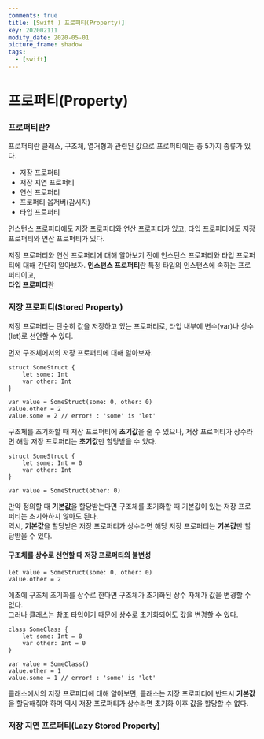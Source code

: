 ```yaml
---
comments: true
title: [Swift ) 프로퍼티(Property)]
key: 202002111
modify_date: 2020-05-01
picture_frame: shadow
tags:
  - [swift]
---
```

 
# 프로퍼티(Property)
 
### 프로퍼티란?
 
프로퍼티란 클래스, 구조체, 열거형과 관련된 값으로 프로퍼티에는 총 5가지 종류가 있다.   
 
- 저장 프로퍼티
- 저장 지연 프로퍼티
- 연산 프로퍼티
- 프로퍼티 옵저버(감시자)
- 타입 프로퍼티
 
인스턴스 프로퍼티에도 저장 프로퍼티와 연산 프로퍼티가 있고, 타입 프로퍼티에도 저장 프로퍼티와 연산 프로퍼티가 있다.   
    
    
저장 프로퍼티와 연산 프로퍼티에 대해 알아보기 전에 인스턴스 프로퍼티와 타입 프로퍼티에 대해 간단히 알아보자.
**인스턴스 프로퍼티**란 특정 타입의 인스턴스에 속하는 프로퍼티이고,   
**타입 프로퍼티**란 
 
### 저장 프로퍼티(Stored Property)
 
저장 프로퍼티는 단순히 값을 저장하고 있는 프로퍼티로, 타입 내부에 변수(var)나 상수(let)로 선언할 수 있다.   
    
    
먼저 구조체에서의 저장 프로퍼티에 대해 알아보자.
```
struct SomeStruct {
    let some: Int
    var other: Int
}
 
var value = SomeStruct(some: 0, other: 0)
value.other = 2
value.some = 2 // error! : 'some' is 'let'
```
구조체를 초기화할 때 저장 프로퍼티에 **초기값**을 줄 수 있으나, 저장 프로퍼티가 상수라면 해당 저장 프로퍼티는 **초기값**만 할당받을 수 있다.
```
struct SomeStruct {
    let some: Int = 0
    var other: Int
}

var value = SomeStruct(other: 0)
```
만약 정의할 때 **기본값**을 할당받는다면 구조체를 초기화할 때 기본값이 있는 저장 프로퍼티는 초기화하지 않아도 된다.   
역시, **기본값**을 할당받은 저장 프로퍼티가 상수라면 해당 저장 프로퍼티는 **기본값**만 할당받을 수 있다.
 
#### 구조체를 상수로 선언할 때 저장 프로퍼티의 불변성
 
```
let value = SomeStruct(some: 0, other: 0)
value.other = 2
```
애초에 구조체 초기화를 상수로 한다면 구조체가 초기화된 상수 자체가 값을 변경할 수 없다.   
그러나 클래스는 참조 타입이기 때문에 상수로 초기화되어도 값을 변경할 수 있다.
    
    
```
class SomeClass {
    let some: Int = 0
    var other: Int = 0
}
 
var value = SomeClass()
value.other = 1
value.some = 1 // error! : 'some' is 'let'
```
클래스에서의 저장 프로퍼티에 대해 알아보면, 클래스는 저장 프로퍼티에 반드시 **기본값**을 할당해줘야 하며 역시 저장 프로퍼티가 상수라면 초기화 이후 값을 할당할 수 없다.
 
### 저장 지연 프로퍼티(Lazy Stored Property)
 
